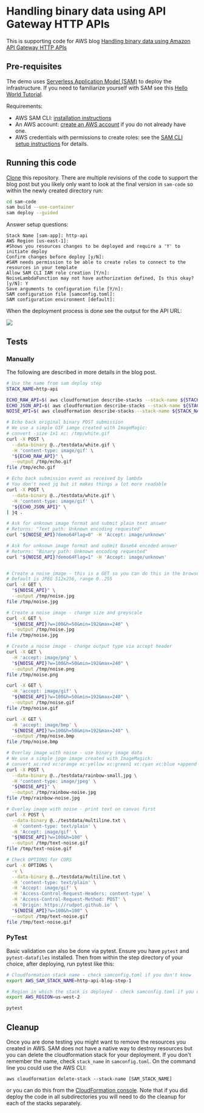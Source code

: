 # Handling binary data using API Gateway HTTP APIs

This is supporting code for AWS blog [Handling binary data using Amazon API Gateway HTTP APIs](https://aws.amazon.com/blogs/compute/handling-binary-data-using-amazon-api-gateway-http-apis/)

## Pre-requisites

The demo uses [Serverless Application Model (SAM)](https://aws.amazon.com/serverless/sam/) to deploy the infrastructure. If you need to familiarize yourself with SAM see this [Hello World Tutorial](https://docs.aws.amazon.com/serverless-application-model/latest/developerguide/serverless-getting-started-hello-world.html).

Requirements:

* AWS SAM CLI: [installation instructions](https://docs.aws.amazon.com/serverless-application-model/latest/developerguide/serverless-sam-cli-install.html)
* An AWS account: [create an AWS account](https://aws.amazon.com/premiumsupport/knowledge-center/create-and-activate-aws-account/) if you do not already have one.
* AWS credentials with permissions to create roles: see the [SAM CLI setup instructions](https://docs.aws.amazon.com/serverless-application-model/latest/developerguide/serverless-sam-cli-install-mac.html#serverless-sam-cli-install-mac-iam-permissions) for details. 

## Running this code

[Clone](https://docs.github.com/en/github/creating-cloning-and-archiving-repositories/cloning-a-repository) this repository. There are multiple revisions of the code to support the blog post but you likely only want to look at the final version in `sam-code` so within the newly created directory run:

```bash
cd sam-code
sam build --use-container
sam deploy --guided 
```

Answer setup questions:

```
Stack Name [sam-app]: http-api
AWS Region [us-east-1]: 
#Shows you resources changes to be deployed and require a 'Y' to initiate deploy
Confirm changes before deploy [y/N]: 
#SAM needs permission to be able to create roles to connect to the resources in your template
Allow SAM CLI IAM role creation [Y/n]: 
NoiseLambdaFunction may not have authorization defined, Is this okay? [y/N]: Y
Save arguments to configuration file [Y/n]: 
SAM configuration file [samconfig.toml]: 
SAM configuration environment [default]: 
```

When the deployment process is done see the output for the API URL:

![](blog-draft/step-1-output.png)

## Tests

### Manually

The following are described in more details in the blog post. 

```bash
# Use the name from sam deploy step
STACK_NAME=http-api

ECHO_RAW_API=$( aws cloudformation describe-stacks --stack-name ${STACK_NAME} --query "Stacks[*].Outputs[?OutputKey=='EchoRawHttpApi'].OutputValue" --output text )
ECHO_JSON_API=$( aws cloudformation describe-stacks --stack-name ${STACK_NAME} --query "Stacks[*].Outputs[?OutputKey=='EchoJsonHttpApi'].OutputValue" --output text )
NOISE_API=$( aws cloudformation describe-stacks --stack-name ${STACK_NAME} --query "Stacks[*].Outputs[?OutputKey=='NoiseHttpApi'].OutputValue" --output text )

# Echo back original binary POST submission 
# We use a simple GIF iamge created with ImageMagic: 
# convert -size 1x1 xc: /tmp/white.gif
curl -X POST \
  --data-binary @../testdata/white.gif \
  -H 'content-type: image/gif' \
  "${ECHO_RAW_API}" \
  --output /tmp/echo.gif
file /tmp/echo.gif

# Echo back submission event as received by lambda
# You don't need jq but it makes things a lot more readable
curl -X POST \
  --data-binary @../testdata/white.gif \
  -H 'content-type: image/gif' \
  "${ECHO_JSON_API}" \
| jq .

# Ask for unknown image format and submit plain text answer
# Returns: "Text path: Unknown encoding requested"
curl "${NOISE_API}?demo64Flag=0" -H 'Accept: image/unknown' 

# Ask for unknown image format and submit Base64 encoded answer
# Returns: "Binary path: Unknown encoding requested"
curl "${NOISE_API}?demo64Flag=1" -H 'Accept: image/unknown' 


# Create a noise image - this is a GET so you can do this in the browser too
# Default is JPEG 512x256, range 0..255
curl -X GET \
  "${NOISE_API}" \
  --output /tmp/noise.jpg
file /tmp/noise.jpg

# Create a noise image - change size and greyscale
curl -X GET \
  "${NOISE_API}?w=100&h=50&min=192&max=240" \
  --output /tmp/noise.jpg
file /tmp/noise.jpg

# Create a noise image - change output type via accept header
curl -X GET \
  -H 'accept: image/png' \
  "${NOISE_API}?w=100&h=50&min=192&max=240" \
  --output /tmp/noise.png
file /tmp/noise.png

curl -X GET \
  -H 'accept: image/gif' \
  "${NOISE_API}?w=100&h=50&min=192&max=240" \
  --output /tmp/noise.gif
file /tmp/noise.gif

curl -X GET \
  -H 'accept: image/bmp' \
  "${NOISE_API}?w=100&h=50&min=192&max=240" \
  --output /tmp/noise.bmp
file /tmp/noise.bmp

# Overlay image with noise - use binary image data 
# We use a simple jpge image created with ImageMagick: 
# convert xc:red xc:orange xc:yellow xc:green1 xc:cyan xc:blue +append -filter Cubic -resize 100x100! rainbow-small.jpg
curl -X POST \
  --data-binary @../testdata/rainbow-small.jpg \
  -H 'content-type: image/jpeg' \
  "${NOISE_API}" \
  --output /tmp/rainbow-noise.jpg
file /tmp/rainbow-noise.jpg

# Overlay image with noise - print text on canvas first 
curl -X POST \
  --data-binary @../testdata/multiline.txt \
  -H 'content-type: text/plain' \
  -H 'Accept: image/gif' \
  "${NOISE_API}?w=100&h=100" \
  --output /tmp/text-noise.gif 
file /tmp/text-noise.gif 

# Check OPTIONS for CORS
curl -X OPTIONS \
  -v \
  --data-binary @../testdata/multiline.txt \
  -H 'content-type: text/plain' \
  -H 'Accept: image/gif' \
  -H 'Access-Control-Request-Headers: content-type' \
  -H 'Access-Control-Request-Method: POST' \
  -H 'Origin: https://rudpot.github.io' \
  "${NOISE_API}?w=100&h=100" \
  --output /tmp/text-noise.gif 
file /tmp/text-noise.gif 

```

### PyTest

Basic validation can also be done via pytest. Ensure you have `pytest` and `pytest-datafiles` installed. Then from within the step directory of your choice, after deploying, run pytest like this:

```bash
# Cloudformation stack name - check samconfig.toml if you don't know
export AWS_SAM_STACK_NAME=http-api-blog-step-1 

# Region in which the stack is deployed - check samconfig.toml if you don't know
export AWS_REGION=us-west-2 

pytest 
```

## Cleanup

Once you are done testing you might want to remove the resources you created in AWS. SAM does not have a native way to destroy resources but you can delete the cloudformation stack for your deployment. If you don't remember the name, check `stack_name` in `samconfig.toml`. On the command line you could use the AWS CLI:

```
aws cloudformation delete-stack --stack-name [SAM_STACK_NAME]
```

or you can do this from the [CloudFormation console](https://console.aws.amazon.com/cloudformation/home). Note that if you did deploy the code in all subdirectories you will need to do the cleanup for each of the stacks separately.